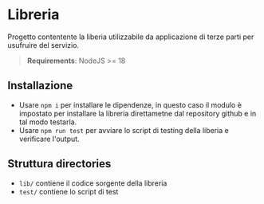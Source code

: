# Libreria

Progetto contentente la liberia utilizzabile da applicazione di terze parti per usufruire del servizio.

> **Requirements**: NodeJS >= 18

## Installazione

- Usare `npm i` per installare le dipendenze, in questo caso il modulo è impostato per installare la libreria direttametne dal repository github e in tal modo testarla.
- Usare `npm run test` per avviare lo script di testing della liberia e verificare l'output.

## Struttura directories

- `lib/` contiene il codice sorgente della libreria
- `test/` contiene lo script di test
